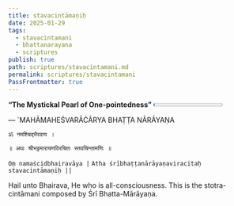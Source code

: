 ```yaml
---
title: stavacintāmaṇiḥ
date: 2025-01-29
tags:
  - stavacintamani
  - bhattanarayana
  - scriptures
publish: true
path: scriptures/stavacintamani.md
permalink: scriptures/stavacintamani
PassFrontmatter: true
---
```

**“The Mystickal Pearl of One-pointedness”** <progress id="file" max="100" value="01">01%</progress>

— `MAHĀMAHEŚVARĀĊĀRYA BHAṬṬA NĀRĀYAṆA

`ॐ नमश्चिद्भैरवाय ।`

`॥ अथः श्रीभट्टमारायणविरचितः स्तवचिन्तामणिः ॥`

`Oṃ namaścidbhairavāya |`
`Atha śrībhaṭṭanārāyaṇaviracitaḥ stavacintāmaṇiḥ ||`

Hail unto Bhairava, He who is all-consciousness.
This is the stotra-cintāmani composed by Śrī Bhatta-Mārāyaṇa.